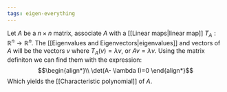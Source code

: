 ```yaml
---
tags: eigen-everything
---
```

Let $A$ be a $n\times n$ matrix, associate $A$ with a [[Linear maps|linear map]] $T_{A} : \mathbb{R}^{n} \rightarrow \mathbb{R}^{n}$. The [[Eigenvalues and Eigenvectors|eigenvalues]] and vectors of $A$ will be the vectors $v$ where $T_{A}(v) = \lambda v$, or $Av=\lambda v$.
Using the matrix definiton we can find them with the expression:
$$\begin{align*}\\
\det(A- \lambda I)=0
\end{align*}$$
Which yields the [[Characteristic polynomial]] of $A$.
